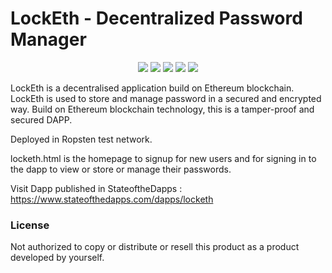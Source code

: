 # LockEth - Decentralized Password Manager

<p align="center">
  <img src="https://img.shields.io/github/stars/reshmaharidhas/LockEth?style=social">
  <img src="https://img.shields.io/github/forks/reshmaharidhas/LockEth?style=social">
  <img src="https://img.shields.io/tokei/lines/github/reshmaharidhas/LockEth">
  <img src="https://img.shields.io/github/repo-size/reshmaharidhas/LockEth">
  <img src="https://img.shields.io/badge/License-BSD%203--Clause-success">
  
</p>

LockEth is a decentralised application build on Ethereum blockchain. LockEth is used to store and manage password in a secured and encrypted way. Build on Ethereum blockchain technology, this is a tamper-proof and secured DAPP. 

Deployed in Ropsten test network.

locketh.html is the homepage to signup for new users and for signing in to the dapp to view or store or manage their passwords.

Visit Dapp published in StateoftheDapps : https://www.stateofthedapps.com/dapps/locketh

### License
Not authorized to copy or distribute or resell this product as a product developed by yourself.

